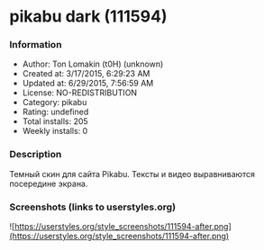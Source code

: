 # pikabu dark (111594)

### Information
- Author: Ton Lomakin (t0H) (unknown)
- Created at: 3/17/2015, 6:29:23 AM
- Updated at: 6/29/2015, 7:56:59 AM
- License: NO-REDISTRIBUTION
- Category: pikabu
- Rating: undefined
- Total installs: 205
- Weekly installs: 0


### Description
Темный скин для сайта Pikabu. Тексты и видео выравниваются посередине экрана.


### Screenshots (links to userstyles.org)
![https://userstyles.org/style_screenshots/111594-after.png](https://userstyles.org/style_screenshots/111594-after.png)



